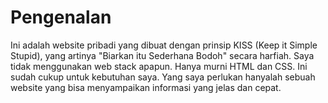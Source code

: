 # Pengenalan
Ini adalah website pribadi yang dibuat dengan prinsip KISS (Keep it Simple Stupid), yang artinya "Biarkan itu Sederhana Bodoh" secara harfiah.
Saya tidak menggunakan web stack apapun. Hanya murni HTML dan CSS. Ini sudah cukup untuk kebutuhan saya. Yang saya perlukan hanyalah sebuah website yang bisa menyampaikan informasi yang jelas dan cepat.